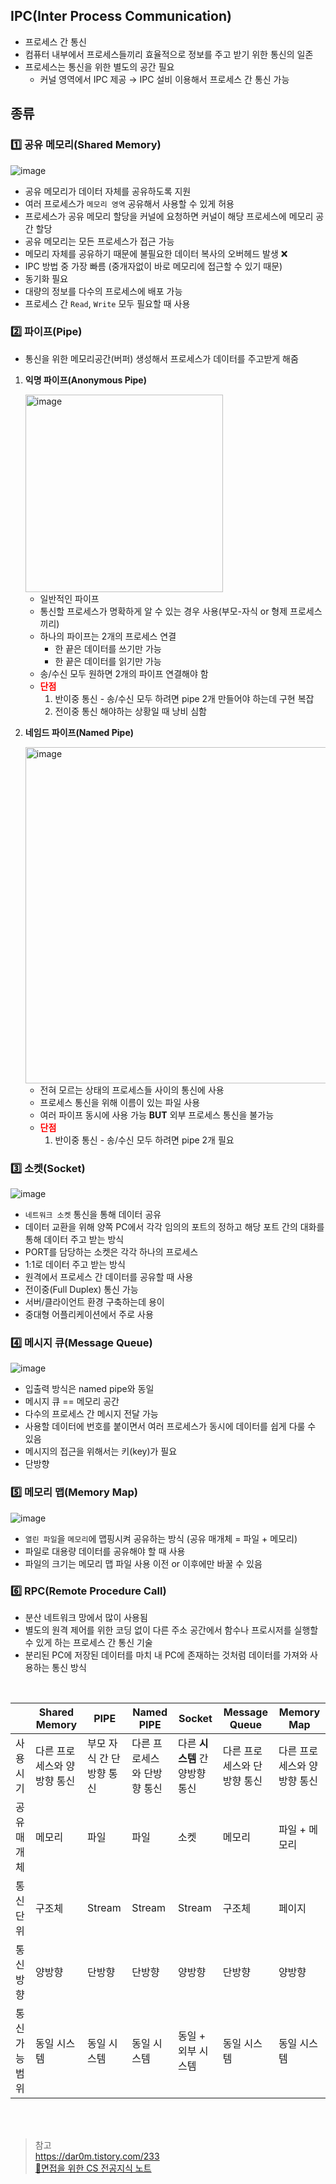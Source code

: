 ## IPC(Inter Process Communication)
- 프로세스 간 통신 
- 컴퓨터 내부에서 프로세스들끼리 효율적으로 정보를 주고 받기 위한 통신의 일존 
- 프로세스는 통신을 위한 별도의 공간 필요 
  - 커널 영역에서 IPC 제공 → IPC 설비 이용해서 프로세스 간 통신 가능 

## 종류 
### 1️⃣ 공유 메모리(Shared Memory) 
![image](https://user-images.githubusercontent.com/63537847/221477626-ff4f0b6f-5d95-44ae-aaec-053448f0c14f.png)

- 공유 메모리가 데이터 자체를 공유하도록 지원 
- 여러 프로세스가 `메모리 영역` 공유해서 사용할 수 있게 허용 
- 프로세스가 공유 메모리 할당을 커널에 요청하면 커널이 해당 프로세스에 메모리 공간 할당 
- 공유 메모리는 모든 프로세스가 접근 가능 
- 메모리 자체를 공유하기 때문에 불필요한 데이터 복사의 오버헤드 발생 ❌
- IPC 방법 중 가장 빠름 (중개자없이 바로 메모리에 접근할 수 있기 때문) 
- 동기화 필요 
- 대량의 정보를 다수의 프로세스에 배포 가능 
- 프로세스 간 `Read`, `Write` 모두 필요할 때 사용 

### 2️⃣ 파이프(Pipe)
- 통신을 위한 메모리공간(버퍼) 생성해서 프로세스가 데이터를 주고받게 해줌 
1) **익명 파이프(Anonymous Pipe)** 
    
    <img width="316" alt="image" src="https://user-images.githubusercontent.com/63537847/221479780-b79b12d0-653a-4297-81d2-a005ec685229.png">
    
    - 일반적인 파이프 
    - 통신할 프로세스가 명확하게 알 수 있는 경우 사용(부모-자식 or 형제 프로세스끼리) 
    - 하나의 파이프는 2개의 프로세스 연결 
      - 한 끝은 데이터를 쓰기만 가능 
      - 한 끝은 데이터를 읽기만 가능
    - 송/수신 모두 원하면 2개의 파이프 연결해야 함            
    - <span style="color:red"> **단점** </span>       
      1. 반이중 통신 - 송/수신 모두 하려면 pipe 2개 만들어야 하는데 구현 복잡 
      2. 전이중 통신 해야하는 상황일 때 낭비 심함 

2) **네임드 파이프(Named Pipe)**        

    <img width="538" alt="image" src="https://user-images.githubusercontent.com/63537847/221479537-bf782b27-6e93-484b-ad56-a29782c5c74c.png">

    - 전혀 모르는 상태의 프로세스들 사이의 통신에 사용 
    - 프로세스 통신을 위해 이름이 있는 파일 사용 
    - 여러 파이프 동시에 사용 가능 **BUT** 외부 프로세스 통신을 불가능 
    - <span style="color:red"> **단점** </span>
      1. 반이중 통신 - 송/수신 모두 하려면 pipe 2개 필요 

### 3️⃣ 소켓(Socket)
![image](https://user-images.githubusercontent.com/63537847/221481209-cc1f6a42-7fbd-4da9-9f90-a04ebc661bd5.png)

- `네트워크 소켓` 통신을 통해 데이터 공유 
- 데이터 교환을 위해 양쪽 PC에서 각각 임의의 포트의 정하고 해당 포트 간의 대화를 통해 데이터 주고 받는 방식 
- PORT를 담당하는 소켓은 각각 하나의 프로세스 
- 1:1로 데이터 주고 받는 방식 
- 원격에서 프로세스 간 데이터를 공유할 때 사용
- 전이중(Full Duplex) 통신 가능 
- 서버/클라이언트 환경 구축하는데 용이 
- 중대형 어플리케이션에서 주로 사용 

### 4️⃣ 메시지 큐(Message Queue)
![image](https://user-images.githubusercontent.com/63537847/221481399-5d2c7003-9827-4989-9f9c-a3251585cd1a.png)

- 입출력 방식은 named pipe와 동일 
- 메시지 큐 == 메모리 공간 
- 다수의 프로세스 간 메시지 전달 가능 
- 사용할 데이터에 번호를 붙이면서 여러 프로세스가 동시에 데이터를 쉽게 다룰 수 있음 
- 메시지의 접근을 위해서는 키(key)가 필요 
- 단방향 

### 5️⃣ 메모리 맵(Memory Map)
![image](https://user-images.githubusercontent.com/63537847/221482217-7647e3e8-2b60-4666-9672-c25149064f76.png)

- `열린 파일`을 `메모리`에 맵핑시켜 공유하는 방식 (공유 매개체 = 파일 + 메모리) 
- 파일로 대용량 데이터를 공유해야 할 때 사용 
- 파일의 크기는 메모리 맵 파일 사용 이전 or 이후에만 바꿀 수 있음 

### 6️⃣ RPC(Remote Procedure Call) 
- 분산 네트워크 망에서 많이 사용됨 
- 별도의 원격 제어를 위한 코딩 없이 다른 주소 공간에서 함수나 프로시저를 실행할 수 있게 하는 프로세스 간 통신 기술 
- 분리된 PC에 저장된 데이터를 마치 내 PC에 존재하는 것처럼 데이터를 가져와 사용하는 통신 방식  

</br> 

||Shared Memory|PIPE|Named PIPE|Socket|Message Queue|Memory Map|
|---|---|---|---|---|---|---|
|사용 시기|다른 프로세스와 양방향 통신|부모 자식 간 단방향 통신|다른 프로세스와 단방향 통신|다른 **시스템** 간 양방향 통신|다른 프로세스와 단방향 통신|다른 프로세스와 양방향 통신|
|공유 매개체|메모리|파일|파일|소켓|메모리|파일 + 메모리|
|통신 단위|구조체|Stream|Stream|Stream|구조체|페이지|
|통신 방향|양방향|단방향|단방향|양방향|단방향|양방향|
|통신 가능 범위|동일 시스템|동일 시스템|동일 시스템|동일 + 외부 시스템|동일 시스템|동일 시스템|

</br> 
</br> 

> 참고          
> https://dar0m.tistory.com/233          
> [📖면접을 위한 CS 전공지식 노트](http://www.yes24.com/Product/Goods/108887922)           
